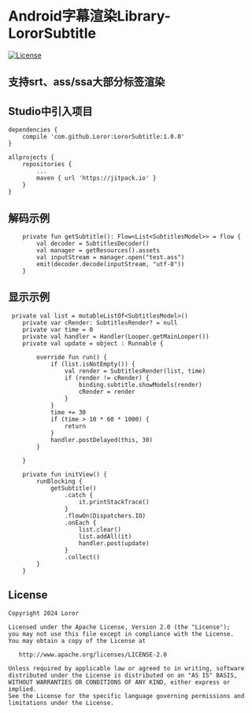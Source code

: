 # Android字幕渲染Library-LororSubtitle

[![License](https://img.shields.io/badge/License%20-Apache%202-337ab7.svg)](https://www.apache.org/licenses/LICENSE-2.0)

## 支持srt、ass/ssa大部分标签渲染

## Studio中引入项目

```
dependencies {
    compile 'com.github.Loror:LororSubtitle:1.0.0'
}

allprojects {
    repositories {
        ...
        maven { url 'https://jitpack.io' }
    }
}
```

## 解码示例

```
    private fun getSubtitle(): Flow<List<SubtitlesModel>> = flow {
        val decoder = SubtitlesDecoder()
        val manager = getResources().assets
        val inputStream = manager.open("test.ass")
        emit(decoder.decode(inputStream, "utf-8"))
    }
```

## 显示示例

```
 private val list = mutableListOf<SubtitlesModel>()
    private var cRender: SubtitlesRender? = null
    private var time = 0
    private val handler = Handler(Looper.getMainLooper())
    private val update = object : Runnable {

        override fun run() {
            if (list.isNotEmpty()) {
                val render = SubtitlesRender(list, time)
                if (render != cRender) {
                    binding.subtitle.showModels(render)
                    cRender = render
                }
            }
            time += 30
            if (time > 10 * 60 * 1000) {
                return
            }
            handler.postDelayed(this, 30)
        }

    }
    
    private fun initView() {
        runBlocking {
            getSubtitle()
                .catch {
                    it.printStackTrace()
                }
                .flowOn(Dispatchers.IO)
                .onEach {
                    list.clear()
                    list.addAll(it)
                    handler.post(update)
                }
                .collect()
        }
    }
```

License
-------

    Copyright 2024 Loror

    Licensed under the Apache License, Version 2.0 (the "License");
    you may not use this file except in compliance with the License.
    You may obtain a copy of the License at

       http://www.apache.org/licenses/LICENSE-2.0

    Unless required by applicable law or agreed to in writing, software
    distributed under the License is distributed on an "AS IS" BASIS,
    WITHOUT WARRANTIES OR CONDITIONS OF ANY KIND, either express or implied.
    See the License for the specific language governing permissions and
    limitations under the License.
